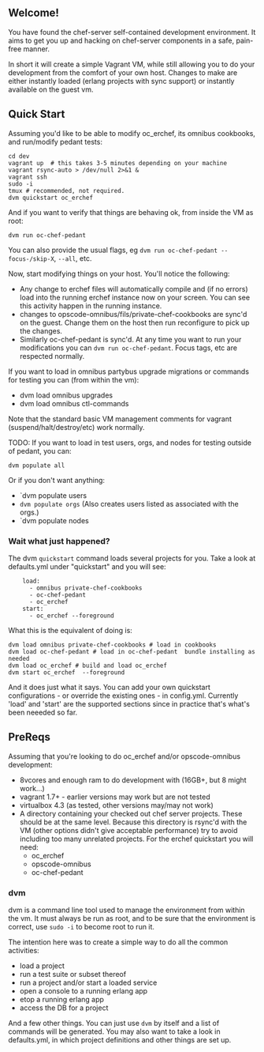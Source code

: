 ##  Welcome!

You have found the chef-server self-contained development environment.
It aims to get you up and hacking on chef-server components in a
safe, pain-free manner.

In short it will create a simple Vagrant VM, while still allowing you to do
your development from the comfort of your own host. Changes to make are
either instantly loaded (erlang projects with sync support) or instantly
available on the guest vm.

## Quick Start

Assuming you'd like to be able to modify oc_erchef, its omnibus
cookbooks, and run/modify pedant tests:

```
cd dev
vagrant up  # this takes 3-5 minutes depending on your machine
vagrant rsync-auto > /dev/null 2>&1 & 
vagrant ssh
sudo -i
tmux # recommended, not required.
dvm quickstart oc_erchef
```

And if you want to verify that things are behaving ok, from inside the
VM as root:
```
dvm run oc-chef-pedant
```

You can also provide the usual flags, eg `dvm run oc-chef-pedant
--focus-/skip-X`, `--all`, etc.

Now, start modifying things on your host. You'll notice the
following:

* Any change to erchef files will automatically compile and (if no
  errors) load into the running erchef instance now on your screen.
  You can see this activity happen in the running instance.
* changes to opscode-omnibus/fils/private-chef-cookbooks are sync'd on the guest.
  Change them on the host then run reconfigure to pick up the changes.
* Similarly oc-chef-pedant is sync'd.  At any time you want to run  your
  modifications you can `dvm run oc-chef-pedant`. Focus tags, etc are
  respected normally.

If you want to load in omnibus partybus upgrade migrations or commands
for testing you can (from within the vm):

* dvm load omnibus upgrades
* dvm load omnibus ctl-commands

Note that the standard basic VM management comments for vagrant
(suspend/halt/destroy/etc) work normally.

TODO: If you want to load in test users, orgs, and nodes for testing outside
of pedant, you can:

`dvm populate all`

Or if you don't want anything:
* `dvm populate users
* `dvm populate orgs` (Also creates users listed as associated with the orgs.)
* `dvm populate nodes

### Wait what just happened?

The dvm `quickstart` command loads several projects for you. Take a
look at defaults.yml under "quickstart" and you will see:

```
    load:
      - omnibus private-chef-cookbooks
      - oc-chef-pedant
      - oc_erchef
    start:
      - oc_erchef --foreground
```

What this is the equivalent of doing is:

```
dvm load omnibus private-chef-cookbooks # load in cookbooks
dvm load oc-chef-pedant # load in oc-chef-pedant  bundle installing as needed
dvm load oc_erchef # build and load oc_erchef
dvm start oc_erchef  --foreground
```

And it does just what it says. You can add your own quickstart
configurations - or override the existing ones - in config.yml.
Currently 'load' and 'start' are the supported sections since in
practice that's what's been neeeded so far.


## PreReqs

Assuming that you're looking to do oc_erchef and/or opscode-omnibus
development:

* 8vcores and enough ram to do development with (16GB+, but 8 might
  work...)
* vagrant 1.7+ - earlier versions may work but are not tested
* virtualbox 4.3 (as tested, other versions may/may not work)
* A directory containing your checked out chef server projects. These
  should be at the same level. Because this directory is rsync'd with the
  VM (other options didn't give acceptable performance) try to avoid including
  too many unrelated projects. For the erchef quickstart you will need:
  * oc_erchef
  * opscode-omnibus
  * oc-chef-pedant

###  dvm

dvm is a command line tool used to manage the environment from within
the vm.  It must always be run as root, and to be sure that the
environment is correct, use `sudo -i` to become root to run it.

The intention here was to create a simple way to do all the
common activities:

* load a project
* run a test suite or subset thereof
* run a project and/or start a loaded service
* open a console to a running erlang app
* etop a running erlang app
* access the DB for a project

And a few other things.  You can just use `dvm` by itself and a list of
commands will be generated. You may also want to take a look in
defaults.yml, in which project definitions and other things are set up.

